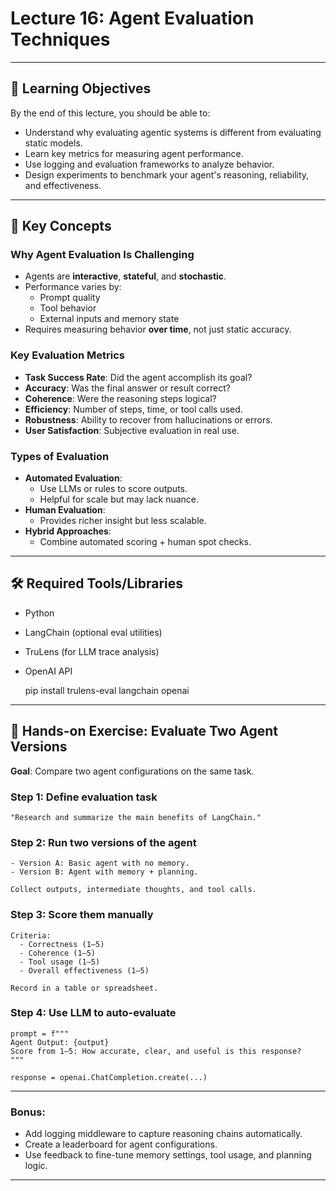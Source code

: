 # Lecture 16: Agent Evaluation Techniques

---

## 🎯 Learning Objectives

By the end of this lecture, you should be able to:

- Understand why evaluating agentic systems is different from evaluating static models.
- Learn key metrics for measuring agent performance.
- Use logging and evaluation frameworks to analyze behavior.
- Design experiments to benchmark your agent's reasoning, reliability, and effectiveness.

---

## 🧩 Key Concepts

### Why Agent Evaluation Is Challenging

- Agents are **interactive**, **stateful**, and **stochastic**.
- Performance varies by:
  - Prompt quality
  - Tool behavior
  - External inputs and memory state
- Requires measuring behavior **over time**, not just static accuracy.

### Key Evaluation Metrics

- **Task Success Rate**: Did the agent accomplish its goal?
- **Accuracy**: Was the final answer or result correct?
- **Coherence**: Were the reasoning steps logical?
- **Efficiency**: Number of steps, time, or tool calls used.
- **Robustness**: Ability to recover from hallucinations or errors.
- **User Satisfaction**: Subjective evaluation in real use.

### Types of Evaluation

- **Automated Evaluation**:
  - Use LLMs or rules to score outputs.
  - Helpful for scale but may lack nuance.
- **Human Evaluation**:
  - Provides richer insight but less scalable.
- **Hybrid Approaches**:
  - Combine automated scoring + human spot checks.

---

## 🛠 Required Tools/Libraries

- Python
- LangChain (optional eval utilities)
- TruLens (for LLM trace analysis)
- OpenAI API

    pip install trulens-eval langchain openai

---

## 🔬 Hands-on Exercise: Evaluate Two Agent Versions

**Goal**: Compare two agent configurations on the same task.

### Step 1: Define evaluation task

    "Research and summarize the main benefits of LangChain."

### Step 2: Run two versions of the agent

    - Version A: Basic agent with no memory.
    - Version B: Agent with memory + planning.

    Collect outputs, intermediate thoughts, and tool calls.

### Step 3: Score them manually

    Criteria:
      - Correctness (1–5)
      - Coherence (1–5)
      - Tool usage (1–5)
      - Overall effectiveness (1–5)

    Record in a table or spreadsheet.

### Step 4: Use LLM to auto-evaluate

    prompt = f"""
    Agent Output: {output}
    Score from 1–5: How accurate, clear, and useful is this response?
    """

    response = openai.ChatCompletion.create(...)

---

### Bonus:

- Add logging middleware to capture reasoning chains automatically.
- Create a leaderboard for agent configurations.
- Use feedback to fine-tune memory settings, tool usage, and planning logic.

---
